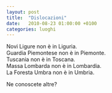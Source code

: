 ```yaml
---
layout: post
title:  "Dislocazioni"
date:   2010-08-23 01:00:00 +0100
categories: luoghi
---
```

Novi Ligure non è in Liguria.  
Guardia Piemontese non è in Piemonte.  
Tuscania non è in Toscana.  
Massa Lombarda non è in Lombardia.  
La Foresta Umbra non è in Umbria.  

Ne conoscete altre?